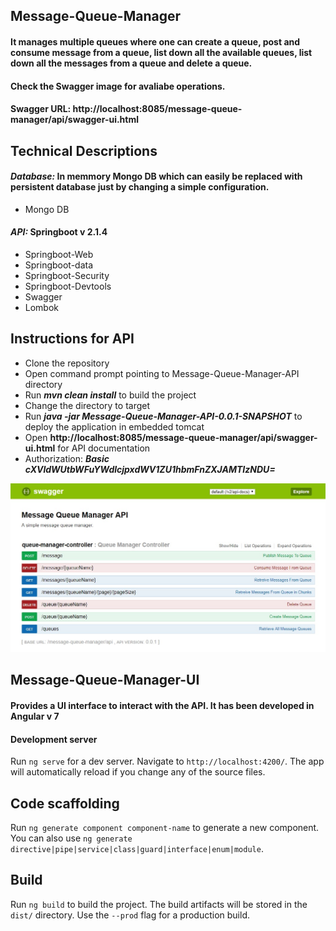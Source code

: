 ## Message-Queue-Manager

#### It manages multiple queues where one can create a queue, post and consume message from a queue, list down all the available queues, list down all the messages from a queue and delete a queue.
#### Check the Swagger image for avaliabe operations.

#### Swagger URL: http://localhost:8085/message-queue-manager/api/swagger-ui.html

## Technical Descriptions

#### _Database:_ In memmory Mongo DB which can easily be replaced with persistent database just by changing a simple configuration.
- Mongo DB
#### _API:_ Springboot v 2.1.4 
- Springboot-Web
- Springboot-data
- Springboot-Security
- Springboot-Devtools
- Swagger
- Lombok

## Instructions for API

- Clone the repository
- Open command prompt pointing to Message-Queue-Manager-API directory
- Run ___mvn clean install___ to build the project
- Change the directory to target
- Run ___java -jar Message-Queue-Manager-API-0.0.1-SNAPSHOT___ to deploy the application in embedded tomcat
- Open __http://localhost:8085/message-queue-manager/api/swagger-ui.html__ for API documentation
- Authorization: ___Basic cXVldWUtbWFuYWdlcjpxdWV1ZU1hbmFnZXJAMTIzNDU=___

<div style="text-align:center"><img src="https://github.com/SubhadeepSen/Message-Queue-Manager/blob/master/Queue-Manager-Swagger.jpg" /></div>


## Message-Queue-Manager-UI

#### Provides a UI interface to interact with the API. It has been developed in Angular v 7

#### Development server

Run `ng serve` for a dev server. Navigate to `http://localhost:4200/`. The app will automatically reload if you change any of the source files.

## Code scaffolding

Run `ng generate component component-name` to generate a new component. You can also use `ng generate directive|pipe|service|class|guard|interface|enum|module`.

## Build

Run `ng build` to build the project. The build artifacts will be stored in the `dist/` directory. Use the `--prod` flag for a production build.
